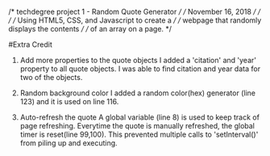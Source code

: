 /* techdegree project 1 - Random Quote Generator */
/* November 16, 2018                             */
/*                                               */
/* Using HTML5, CSS, and Javascript to create a  */
/* webpage that randomly displays the contents   */
/* of an array on a page.                        */

#Extra Credit
1. Add more properties to the quote objects
  I added a 'citation' and 'year' property to all quote objects.
  I was able to find citation and year data for two of the objects.

2. Random background color
  I added a random color(hex) generator (line 123) and it is used 
  on line 116.

3. Auto-refresh the quote
  A global variable (line 8) is used to keep track of page refreshing.
  Everytime the quote is manually refreshed, the global timer is reset(line 99,100).
  This prevented multiple calls to 'setInterval()' from piling up and
  executing.
